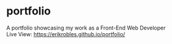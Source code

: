 # portfolio
A portfolio showcasing my work as a Front-End Web Developer
<br>
Live View: https://erikrobles.github.io/portfolio/

